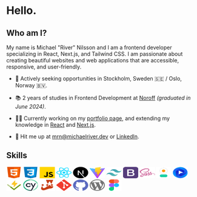 # Hello.

## Who am I?

My name is Michael "River" Nilsson and I am a frontend developer specializing in React, Next.js, and Tailwind CSS.
I am passionate about creating beautiful websites and web applications that are accessible, responsive, and user-friendly.

- 📍 Actively seeking opportunities in Stockholm, Sweden 🇸🇪 / Oslo, Norway 🇧🇻.
- 📚 2 years of studies in Frontend Development at [Noroff](https://www.noroff.no) _(graduated in June 2024)_.

- 👨‍💻 Currently working on my [portfolio page](https://michaelriver.dev), and extending my knowledge in [React](https://react.dev/) and [Next.js](https://nextjs.org/).
- 📮 Hit me up at [mrn@michaelriver.dev](mailto:mrn@michaelriver.dev) or [LinkedIn](https://www.linkedin.com/in/michaelrivernilsson).

## Skills

<a href="https://developer.mozilla.org/en-US/docs/Web/HTML" target="_blank"><img src="images/html.svg" alt="HTML" height="30" width="40"></a> <a href="https://developer.mozilla.org/en-US/docs/Web/CSS" target="_blank"><img src="images/css.svg" alt="CSS" height="30" width="40"></a> <a href="https://developer.mozilla.org/en-US/docs/Web/JavaScript" target="_blank"><img src="images/javascript.svg" height="30" width="40"></a> <a href="https://react.dev/" target="_blank"><img src="/images/reactjs.svg" alt="react" height="30" width="40"></a> <a href="https://nextjs.org"><img src="images/nextjs.svg" height="30" width="40"></a> <a href="https://vitejs.dev/" target="_blank"><img src="/images/vite.svg" alt="vite" height="30" width="40"></a> <a href="https://tailwindcss.com/" target="_blank"><img src="/images/tailwind.svg" alt="tailwindcss" height="30" width="40"></a> <a href="https://getbootstrap.com/" target="_blank"><img src="/images/bootstrap.svg" alt="bootstrap" height="30" width="40"></a> <a href="https://sass-lang.com//" target="_blank"><img src="/images/sass.svg" alt="sass" height="30" width="40"></a> <a href="https://daisyui.com/" target="_blank"><img src="/images/daisyui.svg" alt="daisyui" height="30" width="40"></a> <a href="https://flowbite.com/" target="_blank"><img src="/images/flowbite.svg" alt="flowbite" height="30" width="40"></a> <a href="https://vitest.dev/" target="_blank"><img src="/images/vitest.svg" alt="vitest" height="30" width="40"></a> <a href="https://cypress.io/" target="_blank"><img src="/images/cypress2.svg" alt="cypress" height="30" width="40"></a> <a href="https://jestjs.io/" target="_blank"><img src="/images/jest.svg" alt="jest" height="30" width="40"></a> <a href="https://git-scm.com/" target="_blank"><img src="/images/git.svg" alt="git" height="30" width="40"></a> <a href="https://github.com" target="_blank"><img src="/images/github.svg" alt="github" height="30" width="40"></a> <a href="https://wordpress.org" target="_blank"><img src="/images/wordpress.svg" alt="wordpress" height="30" width="40"></a> <a href="https://figma.com" target="_blank"><img src="/images/figma.svg" alt="figma" height="30" width="40"></a>

